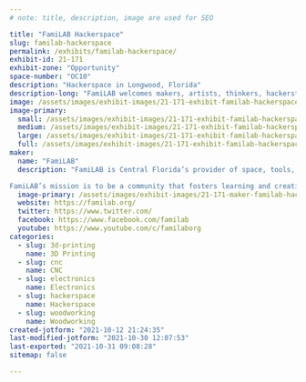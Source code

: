 ```yaml
---
# note: title, description, image are used for SEO

title: "FamiLAB Hackerspace"
slug: familab-hackerspace
permalink: /exhibits/familab-hackerspace/
exhibit-id: 21-171
exhibit-zone: "Opportunity"
space-number: "OC10"
description: "Hackerspace in Longwood, Florida"
description-long: "FamiLAB welcomes makers, artists, thinkers, hackers*, crafters, and everyone else – come wield your imagination in any (legal and ethical) way you see fit. Think of FamiLAB as a club for geeks!  Whether you are an art geek, hardware geek, photography geek, code geek, lab geek, or any geek in between–we would like you to join us at the lab and teach a class, lead a lecture, or simply work on a project while surrounded by awesome people. If you can think of it, come build and share it the lab."
image: /assets/images/exhibit-images/21-171-exhibit-familab-hackerspace-familab-exhibit-image-large.png
image-primary: 
  small: /assets/images/exhibit-images/21-171-exhibit-familab-hackerspace-familab-exhibit-image-small.png
  medium: /assets/images/exhibit-images/21-171-exhibit-familab-hackerspace-familab-exhibit-image-medium.png
  large: /assets/images/exhibit-images/21-171-exhibit-familab-hackerspace-familab-exhibit-image-large.png
  full: /assets/images/exhibit-images/21-171-exhibit-familab-hackerspace-familab-exhibit-image-full.png
maker: 
  name: "FamiLAB"
  description: "FamiLAB is Central Florida’s provider of space, tools, and community for creative technical learning and projects. If you are looking for a great place to meet like-minded people, learn, collaborate on projects, and have access to great tools, FamiLAB is the place for you!

FamiLAB’s mission is to be a community that fosters learning and creativity through hands-on projects, collaboration, and the sharing of skills & tools to improve ourselves and enrich the world around us."
  image-primary: /assets/images/exhibit-images/21-171-maker-familab-hackerspace-familogo1c-medium.png
  website: https://familab.org/
  twitter: https://www.twitter.com/
  facebook: https://www.facebook.com/familab
  youtube: https://www.youtube.com/c/familaborg
categories: 
  - slug: 3d-printing
    name: 3D Printing
  - slug: cnc
    name: CNC
  - slug: electronics
    name: Electronics
  - slug: hackerspace
    name: Hackerspace
  - slug: woodworking
    name: Woodworking
created-jotform: "2021-10-12 21:24:35"
last-modified-jotform: "2021-10-30 12:07:53"
last-exported: "2021-10-31 09:08:28"
sitemap: false

---
```

